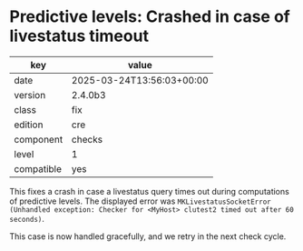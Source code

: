 [//]: # (werk v2)
# Predictive levels: Crashed in case of livestatus timeout

key        | value
---------- | ---
date       | 2025-03-24T13:56:03+00:00
version    | 2.4.0b3
class      | fix
edition    | cre
component  | checks
level      | 1
compatible | yes

This fixes a crash in case a livestatus query times out during computations of predictive levels.
The displayed error was `MKLivestatusSocketError (Unhandled exception: Checker for <MyHost> clutest2 timed out after 60 seconds)`.

This case is now handled gracefully, and we retry in the next check cycle.
